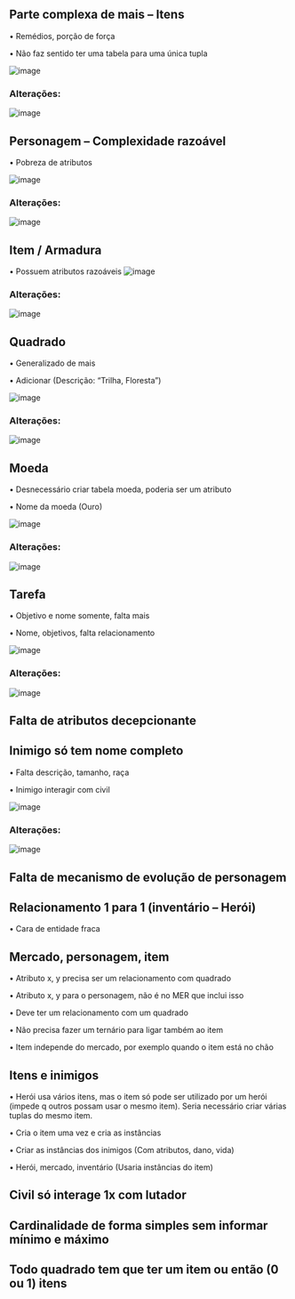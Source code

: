 ## Parte complexa de mais – Itens
•	Remédios, porção de força

•	Não faz sentido ter uma tabela para uma única tupla

![image](https://user-images.githubusercontent.com/51385738/158236409-19a875a1-358f-40ba-ab45-49264a2d7d41.png)
### Alterações:
![image](https://user-images.githubusercontent.com/51385738/158236570-4fd0663a-74f2-4366-b9c5-9ac5d9c66d4c.png)


## Personagem – Complexidade razoável
•	Pobreza de atributos

![image](https://user-images.githubusercontent.com/51385738/158236631-b301d257-c304-42c6-a443-234efdaef210.png)
### Alterações:
![image](https://user-images.githubusercontent.com/51385738/158236675-e439a110-ec5d-4592-a2f4-a3a6350f309d.png)

## Item / Armadura
•	Possuem atributos razoáveis
![image](https://user-images.githubusercontent.com/51385738/158236733-adafa229-87e1-44d5-bde7-1eeb6c9265c2.png)
### Alterações:
![image](https://user-images.githubusercontent.com/51385738/158236770-a4016a69-4c3f-4f74-a451-e5ac06f99c9f.png)


## Quadrado
•	Generalizado de mais

•	Adicionar (Descrição: “Trilha, Floresta”)

![image](https://user-images.githubusercontent.com/51385738/158236809-359e3b42-40d3-4b6a-b579-0252d12ced71.png)
### Alterações:
![image](https://user-images.githubusercontent.com/51385738/158236853-53791904-1ed1-41d8-a40b-cf405843aa5f.png)

## Moeda
•	Desnecessário criar tabela moeda, poderia ser um atributo

•	Nome da moeda (Ouro)

![image](https://user-images.githubusercontent.com/51385738/158236969-77a68f4a-7b06-4d5a-a9fd-f451b06db2e7.png)
### Alterações:
![image](https://user-images.githubusercontent.com/51385738/158237061-b0083633-eecd-422a-8772-496be5dac6d2.png)


## Tarefa
•	Objetivo e nome somente, falta mais

•	Nome, objetivos, falta relacionamento

![image](https://user-images.githubusercontent.com/51385738/158237304-4a1da815-ef16-4cb0-903b-c8a2c5ebcb3a.png)
### Alterações:
![image](https://user-images.githubusercontent.com/51385738/158237344-c1309fbf-3fe4-451e-b323-494dc1b80c4d.png)


## Falta de atributos decepcionante

## Inimigo só tem nome completo
•	Falta descrição, tamanho, raça

•	Inimigo interagir com civil

![image](https://user-images.githubusercontent.com/51385738/158237552-894115b0-6ccb-48e5-86c6-cc0a43b3c5fc.png)
### Alterações:
![image](https://user-images.githubusercontent.com/51385738/158237598-4a90b792-8afa-4a60-82fb-8103efec09a4.png)


## Falta de mecanismo de evolução de personagem

## Relacionamento 1 para 1 (inventário – Herói)
•	Cara de entidade fraca

## Mercado, personagem, item
•	Atributo x, y precisa ser um relacionamento com quadrado

•	Atributo x, y para o personagem, não é no MER que inclui isso

•	Deve ter um relacionamento com um quadrado

•	Não precisa fazer um ternário para ligar também ao item

•	Item independe do mercado, por exemplo quando o item está no chão

## Itens e inimigos
•	Herói usa vários itens, mas o item só pode ser utilizado por um herói (impede q outros possam usar o mesmo item). Seria necessário criar várias tuplas do mesmo item.

•	Cria o item uma vez e cria as instâncias

•	Criar as instâncias dos inimigos (Com atributos, dano, vida)

•	Herói, mercado, inventário (Usaria instâncias do item)

## Civil só interage 1x com lutador

## Cardinalidade de forma simples sem informar mínimo e máximo

## Todo quadrado tem que ter um item ou então (0 ou 1) itens







